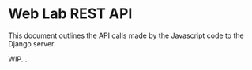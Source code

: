 # Web Lab REST API

This document outlines the API calls made by the Javascript code to the Django server.

WIP...

